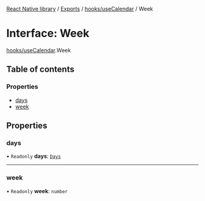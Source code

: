 [React Native library](../index.md) / [Exports](../modules.md) / [hooks/useCalendar](../modules/hooks_useCalendar.md) / Week

# Interface: Week

[hooks/useCalendar](../modules/hooks_useCalendar.md).Week

## Table of contents

### Properties

- [days](hooks_useCalendar.Week.md#days)
- [week](hooks_useCalendar.Week.md#week)

## Properties

### days

• `Readonly` **days**: [`Days`](../modules/hooks_useCalendar.md#days)

___

### week

• `Readonly` **week**: `number`
